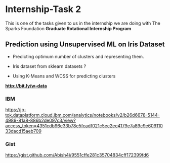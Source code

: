 # Internship-Task 2
This is one of the tasks given to us in the internship we are doing with The Sparks Foundation __Graduate Rotational Internship Program__

## Prediction using Unsupervised ML on Iris Dataset 

* Predicting optimum number of clusters and representing them.

* Iris dataset from sklearn datasets ?

* Using K-Means and WCSS for predicting clusters 

**http://bit.ly/w-data**

### IBM

https://jp-tok.dataplatform.cloud.ibm.com/analytics/notebooks/v2/b26d6678-5144-4989-81a8-886b2de097c3/view?access_token=4351cdb96e33b78e5fcadf021c5ec2ee4179e7a89c9e60911033dacd15aeb709

### Gist

https://gist.github.com/Abish4i/9551cffe281c35704834cff172399fd6

